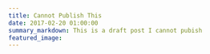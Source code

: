```yaml
---
title: Cannot Publish This
date: 2017-02-20 01:00:00
summary_markdown: This is a draft post I cannot pubish
featured_image:
---
```

